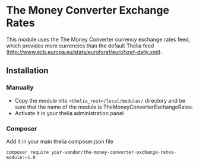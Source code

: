 # The Money Converter Exchange Rates

This module uses the The Money Converter currency exchange rates feed, which provides more currencies than the default Thelia feed (http://www.ecb.europa.eu/stats/eurofxref/eurofxref-daily.xml).

## Installation

### Manually

* Copy the module into ```<thelia_root>/local/modules/``` directory and be sure that the name of the module is TheMoneyConverterExchangeRates.
* Activate it in your thelia administration panel

### Composer

Add it in your main thelia composer.json file

```
composer require your-vendor/the-money-converter-exchange-rates-module:~1.0
```
